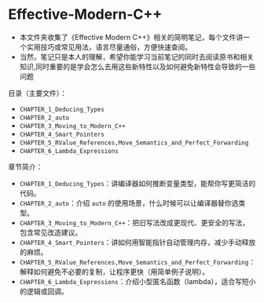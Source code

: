 # Effective-Modern-C++

- 本文件夹收集了《Effective Modern C++》相关的简明笔记，每个文件讲一个实用技巧或常见用法，语言尽量通俗，方便快速查阅。
- 当然，笔记只是本人的理解，希望你能学习当前笔记的同时去阅读原书和相关知识,同时重要的是学会怎么去用这些新特性以及如何避免新特性会导致的一些问题

目录（主要文件）：

- `CHAPTER_1_Deducing_Types`
- `CHAPTER_2_auto`
- `CHAPTER_3_Moving_to_Modern_C++`
- `CHAPTER_4_Smart_Pointers`
- `CHAPTER_5_RValue_References,Move_Semantics_and_Perfect_Forwarding`
- `CHAPTER_6_Lambda_Expressions`

章节简介：

- `CHAPTER_1_Deducing_Types`：讲编译器如何推断变量类型，能帮你写更简洁的代码。
- `CHAPTER_2_auto`：介绍 `auto` 的使用场景，什么时候可以让编译器替你选类型。
- `CHAPTER_3_Moving_to_Modern_C++`：把旧写法改成更现代、更安全的写法，包含常见改造建议。
- `CHAPTER_4_Smart_Pointers`：讲如何用智能指针自动管理内存，减少手动释放的麻烦。
- `CHAPTER_5_RValue_References,Move_Semantics_and_Perfect_Forwarding`：解释如何避免不必要的复制，让程序更快（用简单例子说明）。
- `CHAPTER_6_Lambda_Expressions`：介绍小型匿名函数（lambda），适合写短小的逻辑或回调。

